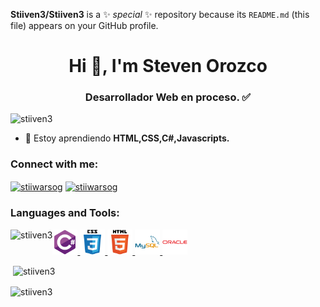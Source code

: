 


**Stiiven3/Stiiven3** is a ✨ _special_ ✨ repository because its `README.md` (this file) appears on your GitHub profile.
<h1 align="center">Hi 👋, I'm Steven Orozco</h1>
<h3 align="center">Desarrollador Web en proceso. ✅</h3>

<p align="left"> <img src="https://komarev.com/ghpvc/?username=stiiven3&label=Profile%20views&color=0e75b6&style=flat" alt="stiiven3" /> </p>


- 🌱 Estoy aprendiendo **HTML,CSS,C#,Javascripts.**

<h3 align="left">Connect with me:</h3>
<p align="left">
<a href="https://instagram.com/stiiwarsog" target="blank"><img align="center" src="https://raw.githubusercontent.com/rahuldkjain/github-profile-readme-generator/master/src/images/icons/Social/instagram.svg" alt="stiiwarsog" height="30" width="40" /></a>
<a href="https://www.youtube.com/c/stiiwarsog" target="blank"><img align="center" src="https://raw.githubusercontent.com/rahuldkjain/github-profile-readme-generator/master/src/images/icons/Social/youtube.svg" alt="stiiwarsog" height="30" width="40" /></a>
</p>

<h3 align="left">Languages and Tools:</h3>
<p align="left"> <a href="https://www.w3schools.com/cs/" target="_blank" rel="noreferrer"> <img src="https://raw.githubusercontent.com/devicons/devicon/master/icons/csharp/csharp-original.svg" alt="csharp" width="40" height="40"/> </a> <a href="https://www.w3schools.com/css/" target="_blank" rel="noreferrer"> <img src="https://raw.githubusercontent.com/devicons/devicon/master/icons/css3/css3-original-wordmark.svg" alt="css3" width="40" height="40"/> </a> <a href="https://www.w3.org/html/" target="_blank" rel="noreferrer"> <img src="https://raw.githubusercontent.com/devicons/devicon/master/icons/html5/html5-original-wordmark.svg" alt="html5" width="40" height="40"/> </a> <a href="https://www.mysql.com/" target="_blank" rel="noreferrer"> <img src="https://raw.githubusercontent.com/devicons/devicon/master/icons/mysql/mysql-original-wordmark.svg" alt="mysql" width="40" height="40"/> </a> <a href="https://www.oracle.com/" target="_blank" rel="noreferrer"> <img src="https://raw.githubusercontent.com/devicons/devicon/master/icons/oracle/oracle-original.svg" alt="oracle" width="40" height="40"/> </a> <a 

<p><img align="left" src="https://github-readme-stats.vercel.app/api/top-langs?username=stiiven3&show_icons=true&locale=en&layout=compact" alt="stiiven3" /></p>

<p>&nbsp;<img align="center" src="https://github-readme-stats.vercel.app/api?username=stiiven3&show_icons=true&locale=en" alt="stiiven3" /></p>

<p><img align="center" src="https://github-readme-streak-stats.herokuapp.com/?user=stiiven3&" alt="stiiven3" /></p>
